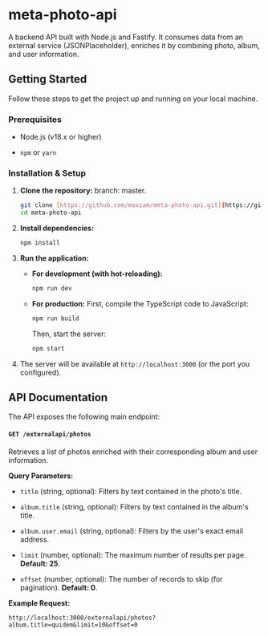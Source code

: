 # meta-photo-api

A backend API built with Node.js and Fastify. It consumes data from an external service (JSONPlaceholder), enriches it by combining photo, album, and user information.

## Getting Started

Follow these steps to get the project up and running on your local machine.

### **Prerequisites**

- Node.js (v18.x or higher)

- `npm` or `yarn`

### **Installation & Setup**

1. **Clone the repository:**
   branch: master.

   ```bash
   git clone [https://github.com/maxzam/meta-photo-api.git](https://github.com/maxzam/meta-photo-api.git)
   cd meta-photo-api
   ```

2. **Install dependencies:**

   ```bash
   npm install
   ```

3. **Run the application:**

   - **For development (with hot-reloading):**

     ```bash
     npm run dev
     ```

   - **For production:**
     First, compile the TypeScript code to JavaScript:

     ```bash
     npm run build
     ```

     Then, start the server:

     ```bash
     npm start
     ```

4. The server will be available at `http://localhost:3000` (or the port you configured).

## API Documentation

The API exposes the following main endpoint:

#### `GET /externalapi/photos`

Retrieves a list of photos enriched with their corresponding album and user information.

**Query Parameters:**

- `title` (string, optional): Filters by text contained in the photo's title.

- `album.title` (string, optional): Filters by text contained in the album's title.

- `album.user.email` (string, optional): Filters by the user's exact email address.

- `limit` (number, optional): The maximum number of results per page. **Default: 25**.

- `offset` (number, optional): The number of records to skip (for pagination). **Default: 0**.

**Example Request:**

```
http://localhost:3000/externalapi/photos?album.title=quidem&limit=10&offset=0
```
